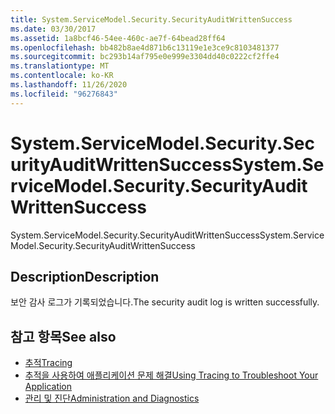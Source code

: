 ```yaml
---
title: System.ServiceModel.Security.SecurityAuditWrittenSuccess
ms.date: 03/30/2017
ms.assetid: 1a8bcf46-54ee-460c-ae7f-64bead28ff64
ms.openlocfilehash: bb482b8ae4d871b6c13119e1e3ce9c8103481377
ms.sourcegitcommit: bc293b14af795e0e999e3304dd40c0222cf2ffe4
ms.translationtype: MT
ms.contentlocale: ko-KR
ms.lasthandoff: 11/26/2020
ms.locfileid: "96276843"
---
```

# <a name="systemservicemodelsecuritysecurityauditwrittensuccess"></a><span data-ttu-id="2e218-102">System.ServiceModel.Security.SecurityAuditWrittenSuccess</span><span class="sxs-lookup"><span data-stu-id="2e218-102">System.ServiceModel.Security.SecurityAuditWrittenSuccess</span></span>

<span data-ttu-id="2e218-103">System.ServiceModel.Security.SecurityAuditWrittenSuccess</span><span class="sxs-lookup"><span data-stu-id="2e218-103">System.ServiceModel.Security.SecurityAuditWrittenSuccess</span></span>  
  
## <a name="description"></a><span data-ttu-id="2e218-104">Description</span><span class="sxs-lookup"><span data-stu-id="2e218-104">Description</span></span>  

 <span data-ttu-id="2e218-105">보안 감사 로그가 기록되었습니다.</span><span class="sxs-lookup"><span data-stu-id="2e218-105">The security audit log is written successfully.</span></span>  
  
## <a name="see-also"></a><span data-ttu-id="2e218-106">참고 항목</span><span class="sxs-lookup"><span data-stu-id="2e218-106">See also</span></span>

- [<span data-ttu-id="2e218-107">추적</span><span class="sxs-lookup"><span data-stu-id="2e218-107">Tracing</span></span>](index.md)
- [<span data-ttu-id="2e218-108">추적을 사용하여 애플리케이션 문제 해결</span><span class="sxs-lookup"><span data-stu-id="2e218-108">Using Tracing to Troubleshoot Your Application</span></span>](using-tracing-to-troubleshoot-your-application.md)
- [<span data-ttu-id="2e218-109">관리 및 진단</span><span class="sxs-lookup"><span data-stu-id="2e218-109">Administration and Diagnostics</span></span>](../index.md)
